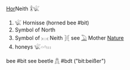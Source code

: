 [Hor](Hor)Neith 𓇇𓆤  

1. 𓆤 Hornisse (horned bee #bit)  
2. Symbol of North  
3. Symbol of 𓋋 Neith 𓋌 see [𓅐](𓅐) Mother [Nature](Nature)  
4. honeys 𓆤𓏏𓏌𓏥  

bee #bit see beetle [𓆣](𓆣) #bdt ("bit:beißer")  

